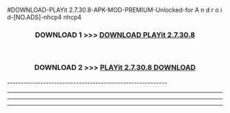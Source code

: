 #DOWNLOAD-PLAYit 2.7.30.8-APK-MOD-PREMIUM-Unlocked-for A n d r o i d-[NO.ADS]-nhcp4 nhcp4 



<div align="center">

<h3>DOWNLOAD 1 >>> <a href="https://getmod2.web.app/?judul=PLAYit 2.7.30.8">DOWNLOAD PLAYit 2.7.30.8</a></h3><br>

<h3>DOWNLOAD 2 >>> <a href="https://getmod2.web.app/?judul=PLAYit 2.7.30.8">PLAYit 2.7.30.8 DOWNLOAD </a></h3>

</div>
----------------------------------------------------------

----------------------------------------------------------

----------------------------------------------------------

----------------------------------------------------------



